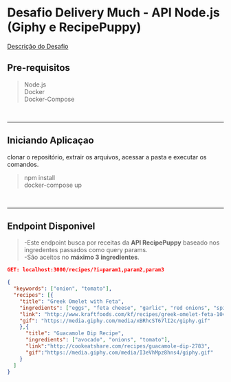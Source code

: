 # Desafio Delivery Much - API Node.js (Giphy e RecipePuppy)

[Descrição do Desafio](https://github.com/RafaelClaumann/tech-challenge/blob/master/DESCRIPTION.md)


## Pre-requisitos
<blockquote>
  Node.js <br> 
  Docker <br>
  Docker-Compose <br>
</blockquote>

<br>

---


## Iniciando Aplicaçao
  clonar o repositório, extrair os arquivos, acessar a pasta e executar os comandos.<br>
  <blockquote>
    npm install<br>
    docker-compose up<br>
  </blockquote>
  

<br>

---

## Endpoint Disponivel</h2>
>-Este endpoint busca por receitas da **API RecipePuppy** baseado nos ingredentes passados como query params. <br>
>-São aceitos no **máximo 3 ingredientes**. <br>
```JSON
GET: localhost:3000/recipes/?i=param1,param2,param3
```
  
``` JSON
{
  "keywords": ["onion", "tomato"],
  "recipes": [{
    "title": "Greek Omelet with Feta",
    "ingredients": ["eggs", "feta cheese", "garlic", "red onions", "spinach", "tomato", "water"],
    "link": "http://www.kraftfoods.com/kf/recipes/greek-omelet-feta-104508.aspx",
    "gif": "https://media.giphy.com/media/xBRhcST67lI2c/giphy.gif"
    },{
      "title": "Guacamole Dip Recipe",
      "ingredients": ["avocado", "onions", "tomato"],
      "link":"http://cookeatshare.com/recipes/guacamole-dip-2783",
      "gif":"https://media.giphy.com/media/I3eVhMpz8hns4/giphy.gif"
    }
  ]
}
```
